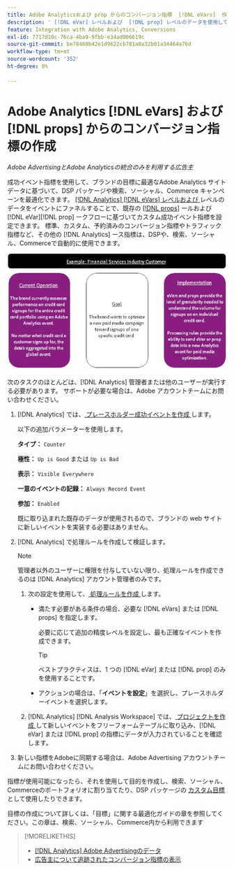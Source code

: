 ```yaml
---
title: Adobe Analyticsおよび prop からのコンバージョン指標  [!DNL eVars]  作成
description: ' [!DNL eVar] レベルおよび  [!DNL prop] レベルのデータを使用して、カスタム成功イベント指標を設定します。'
feature: Integration with Adobe Analytics, Conversions
exl-id: 7717d10c-76ca-4ba9-9fbb-e34ad006619c
source-git-commit: be78460b42e1d9622cb781a0a32b01a34464a76d
workflow-type: tm+mt
source-wordcount: '352'
ht-degree: 0%

---
```


# Adobe Analytics [!DNL eVars] および [!DNL props] からのコンバージョン指標の作成

*Adobe AdvertisingとAdobe Analyticsの統合のみを利用する広告主*

成功イベント指標を使用して、ブランドの目標に最適なAdobe Analytics サイトデータに基づいて、DSP パッケージや検索、ソーシャル、Commerce キャンペーンを最適化できます。 [[!DNL Analytics] [!DNL eVars] レベルおよび ](https://experienceleague.adobe.com/docs/analytics/components/dimensions/evar.html) レベルのデータをイベントにファネルすることで、既存の [[!DNL props]](https://experienceleague.adobe.com/docs/analytics/components/dimensions/prop.html) ールおよび [!DNL eVar][!DNL prop] ークフローに基づいてカスタム成功イベント指標を設定できます。 標準、カスタム、予約済みのコンバージョン指標やトラフィック指標など、その他の [!DNL Analytics] ース指標は、DSPや、検索、ソーシャル、Commerceで自動的に使用できます。

![ 使用例 ](/help/integrations/assets/a4adc-conversion-evar-example.jpg " 使用例 ")

次のタスクのほとんどは、[!DNL Analytics] 管理者または他のユーザーが実行する必要があります。 サポートが必要な場合は、Adobe アカウントチームにお問い合わせください。

1. [!DNL Analytics] では、[ プレースホルダー成功イベントを作成 ](https://experienceleague.adobe.com/en/docs/analytics/admin/admin-tools/manage-report-suites/edit-report-suite/conversion-variables/success-event) します。

   以下の追加パラメーターを使用します。

   **タイプ：** `Counter`

   **極性：** `Up is Good` または `Up is Bad`

   **表示：** `Visible Everywhere`

   **一意のイベントの記録：** `Always Record Event`

   **参加：** `Enabled`

   既に取り込まれた既存のデータが使用されるので、ブランドの web サイトに新しいイベントを実装する必要はありません。

1. [!DNL Analytics] で処理ルールを作成して検証します。

   >[!NOTE]
   >
   >管理者以外のユーザーに権限を付与していない限り、処理ルールを作成できるのは [!DNL Analytics] アカウント管理者のみです。

   1. 次の設定を使用して、[ 処理ルールを作成 ](https://experienceleague.adobe.com/docs/analytics/admin/admin-tools/manage-report-suites/edit-report-suite/report-suite-general/c-processing-rules/c-processing-rules-configuration/t-processing-rules.html?lang=en) します。

      * 満たす必要がある条件の場合、必要な [!DNL eVars] または [!DNL props] を指定します。

        必要に応じて追加の精度レベルを設定し、最も正確なイベントを作成できます。

        >[!TIP]
        >
        >ベストプラクティスは、1 つの [!DNL eVar] または [!DNL prop] のみを使用することです。

      * アクションの場合は、「**イベントを設定**」を選択し、プレースホルダーイベントを選択します。

   1. [!DNL Analytics] [!DNL Analysis Workspace] では、[ プロジェクトを作成 ](https://experienceleague.adobe.com/docs/analytics/analyze/analysis-workspace/home.html) して新しいイベントをフリーフォームテーブルに取り込み、[!DNL eVar] または [!DNL prop] の指標にデータが入力されていることを確認します。

1. 新しい指標をAdobeに同期する場合は、Adobe Advertising アカウントチームにお問い合わせください。

指標が使用可能になったら、それを使用して目的を作成し、検索、ソーシャル、Commerceのポートフォリオに割り当てたり、DSP パッケージの [ カスタム目標 ](/help/dsp/optimization/custom-goal.md) として使用したりできます。

目標の作成について詳しくは、「目標」に関する最適化ガイドの章を参照してください。この章は、検索、ソーシャル、Commerce内から利用できます

>[!MORELIKETHIS]
>
>* [[!DNL Analytics] Adobe Advertisingのデータ ](/help/integrations/analytics/analytics-data-in-advertising.md)
>* [ 広告主について追跡されたコンバージョン指標の表示 ](/help/search-social-commerce/admin/conversion-metrics/conversion-metric-view-tracked.md)
